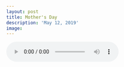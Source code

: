 ```yaml
---
layout: post
title: Mother's Day
description: 'May 12, 2019'
image:
---
```


<audio controls>
  <source src="http://docs.google.com/uc?export=open&id=11BC-qh2XSutZbjDsEZ3YzxKVOQSdCGVI" type="audio/mp3">
Your browser does not support the audio element.
</audio>
